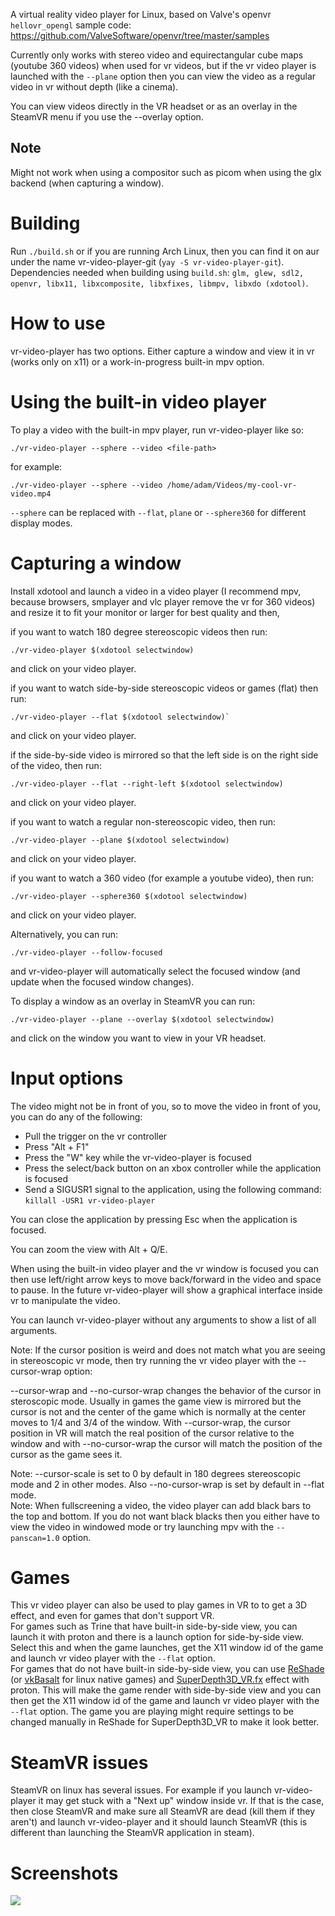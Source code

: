 A virtual reality video player for Linux, based on Valve's openvr `hellovr_opengl` sample code: https://github.com/ValveSoftware/openvr/tree/master/samples

Currently only works with stereo video and equirectangular cube maps (youtube 360 videos) when used for vr videos, but if the vr video player is launched with the `--plane` option then you can view
the video as a regular video in vr without depth (like a cinema).

You can view videos directly in the VR headset or as an overlay in the SteamVR menu if you use the --overlay option.

## Note
Might not work when using a compositor such as picom when using the glx backend (when capturing a window).

# Building
Run `./build.sh` or if you are running Arch Linux, then you can find it on aur under the name vr-video-player-git (`yay -S vr-video-player-git`).\
Dependencies needed when building using `build.sh`: `glm, glew, sdl2, openvr, libx11, libxcomposite, libxfixes, libmpv, libxdo (xdotool)`.

# How to use
vr-video-player has two options. Either capture a window and view it in vr (works only on x11) or a work-in-progress built-in mpv option.
# Using the built-in video player
To play a video with the built-in mpv player, run vr-video-player like so:
```
./vr-video-player --sphere --video <file-path>
```
for example:
```
./vr-video-player --sphere --video /home/adam/Videos/my-cool-vr-video.mp4
```
`--sphere` can be replaced with `--flat`, `plane` or `--sphere360` for different display modes.

# Capturing a window
Install xdotool and launch a video in a video player (I recommend mpv, because browsers, smplayer and vlc player remove the vr for 360 videos) and resize it to fit your monitor or larger for best quality and then,

if you want to watch 180 degree stereoscopic videos then run:
```
./vr-video-player $(xdotool selectwindow)
```
and click on your video player.

if you want to watch side-by-side stereoscopic videos or games (flat) then run:
```
./vr-video-player --flat $(xdotool selectwindow)`
```
and click on your video player.

if the side-by-side video is mirrored so that the left side is on the right side of the video, then run:
```
./vr-video-player --flat --right-left $(xdotool selectwindow)
```
and click on your video player.

if you want to watch a regular non-stereoscopic video, then run:
```
./vr-video-player --plane $(xdotool selectwindow)
```
and click on your video player.

if you want to watch a 360 video (for example a youtube video), then run:
```
./vr-video-player --sphere360 $(xdotool selectwindow)
```
and click on your video player.

Alternatively, you can run:
```
./vr-video-player --follow-focused
```
and vr-video-player will automatically select the focused window (and update when the focused window changes).

To display a window as an overlay in SteamVR you can run:
```
./vr-video-player --plane --overlay $(xdotool selectwindow)
```
and click on the window you want to view in your VR headset.

# Input options
The video might not be in front of you, so to move the video in front of you, you can do any of the following:
* Pull the trigger on the vr controller
* Press "Alt + F1"
* Press the "W" key while the vr-video-player is focused
* Press the select/back button on an xbox controller while the application is focused
* Send a SIGUSR1 signal to the application, using the following command: `killall -USR1 vr-video-player`

You can close the application by pressing Esc when the application is focused.

You can zoom the view with Alt + Q/E.

When using the built-in video player and the vr window is focused you can then use left/right arrow keys to move back/forward in the video and space to pause. In the future vr-video-player will show a graphical interface inside vr to manipulate the video.

You can launch vr-video-player without any arguments to show a list of all arguments.

Note: If the cursor position is weird and does not match what you are seeing in stereoscopic vr mode, then try running the vr video player with the --cursor-wrap option:

--cursor-wrap and --no-cursor-wrap changes the behavior of the cursor in steroscopic mode. Usually in games the game view is mirrored but the cursor is not and the center of the
game which is normally at the center moves to 1/4 and 3/4 of the window. With --cursor-wrap, the cursor position in VR will match the real position of the
cursor relative to the window and with --no-cursor-wrap the cursor will match the position of the cursor as the game sees it.

Note: --cursor-scale is set to 0 by default in 180 degrees stereoscopic mode and 2 in other modes. Also --no-cursor-wrap is set by default in --flat mode.\
Note: When fullscreening a video, the video player can add black bars to the top and bottom. If you do not want black blacks then you either have to view the video in windowed mode or try launching mpv with the `--panscan=1.0` option.

# Games
This vr video player can also be used to play games in VR to to get a 3D effect, and even for games that don't support VR.\
For games such as Trine that have built-in side-by-side view, you can launch it with proton and there is a launch option for side-by-side view. Select this and when the game launches, get the X11 window id of the game
and launch vr video player with the `--flat` option.\
For games that do not have built-in side-by-side view, you can use [ReShade](https://reshade.me/) (or [vkBasalt](https://github.com/DadSchoorse/vkBasalt) for linux native games) and [SuperDepth3D_VR.fx](https://github.com/BlueSkyDefender/Depth3D) effect with proton. This will make the game render with side-by-side view and you can then get the X11 window id of the game and launch vr video player with the `--flat` option. The game you are playing might require settings to be changed manually in ReShade for SuperDepth3D_VR to make it look better.

# SteamVR issues
SteamVR on linux has several issues. For example if you launch vr-video-player it may get stuck with a "Next up" window inside vr. If that is the case, then close SteamVR and make sure all SteamVR are dead (kill them if they aren't) and launch vr-video-player and it should launch SteamVR (this is different than launching the SteamVR application in steam).

# Screenshots
![](https://www.dec05eba.com/images/vr-video-player.jpg)

